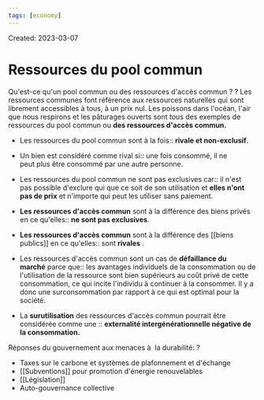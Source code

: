 ```yaml
---
tags: [economy] 
---
```

Created: 2023-03-07

# Ressources du pool commun
Qu'est-ce qu'un pool commun ou des ressources d'accès commun ?
?
Les ressources communes font référence aux ressources naturelles qui sont librement accessibles à tous, à un prix nul.
Les poissons dans l'océan, l'air que nous respirons et les pâturages ouverts sont tous des exemples de ressources du pool commun ou **des ressources d'accès commun.** 
<!--SR:!2023-04-04,10,150-->

- Les ressources du pool commun sont à la fois:: **rivale et non-exclusif**.
<!--SR:!2023-04-26,29,230-->
- Un bien est considéré comme rival si:: une fois consommé, il ne peut plus être consommé par une autre personne.
<!--SR:!2023-04-13,24,250-->
- Les ressources du pool commun ne sont pas exclusives car:: il n'est pas possible d'exclure qui que ce soit de son utilisation et **elles n'ont pas de prix** et n'importe qui peut les utiliser sans paiement.
<!--SR:!2023-03-29,14,230-->
- **Les ressources d'accès commun** sont à la différence des biens privés en ce qu'elles:: **ne sont pas exclusives**.
<!--SR:!2023-04-22,28,230-->
- **Les ressources d'accès commun** sont  à la différence des [[biens publics]] en ce qu'elles:: sont **rivales** .
<!--SR:!2023-04-09,17,210-->
- Les ressources d'accès commun sont un cas de **défaillance du marché** parce que:: les avantages individuels de la consommation ou de l'utilisation de la ressource sont bien supérieurs au coût privé de cette consommation, ce qui incite l'individu à continuer à la consommer. Il y a donc une surconsommation par rapport à ce qui est optimal pour la société.
<!--SR:!2023-03-29,4,190-->
- La **surutilisation** des ressources d'accès commun pourrait être considérée comme une :: **externalité intergénérationnelle négative de la consommation.**
<!--SR:!2023-04-04,10,156-->

Réponses du gouvernement aux menaces à  la durabilité:
?
-   Taxes sur le carbone et systèmes de plafonnement et d'échange
-   [[Subventions]] pour promotion d'énergie renouvelables
-   [[Législation]]
-   Auto-gouvernance collective
<!--SR:!2023-04-07,12,176-->
